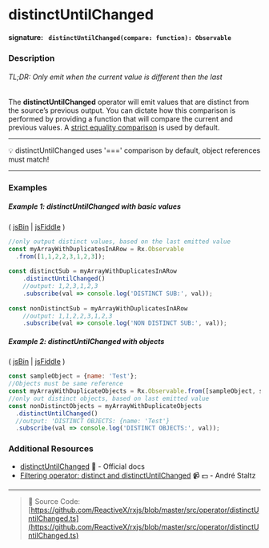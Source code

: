 # distinctUntilChanged
#### signature: ` distinctUntilChanged(compare: function): Observable`

### Description

###### TL;DR: Only emit when the current value is different then the last

The **distinctUntilChanged** operator will emit values that are distinct from the source’s previous output. You can 
dictate how this comparison is performed by providing a function that will compare the current and previous values. 
A [strict equality comparison](https://developer.mozilla.org/en-US/docs/Web/JavaScript/Equality_comparisons_and_sameness) is used by default.

---
:bulb:  distinctUntilChanged uses '===' comparison by default, object references must match!

---

### Examples

##### Example 1: distinctUntilChanged with basic values

( [jsBin](http://jsbin.com/qoyoxeheva/1/edit?js,console) | [jsFiddle](https://jsfiddle.net/btroncone/xc2vzct7/) )

```js
//only output distinct values, based on the last emitted value
const myArrayWithDuplicatesInARow = Rx.Observable
  .from([1,1,2,2,3,1,2,3]);
  
const distinctSub = myArrayWithDuplicatesInARow
	.distinctUntilChanged()
  	//output: 1,2,3,1,2,3
	.subscribe(val => console.log('DISTINCT SUB:', val));
  
const nonDistinctSub = myArrayWithDuplicatesInARow
	//output: 1,1,2,2,3,1,2,3
	.subscribe(val => console.log('NON DISTINCT SUB:', val));
```

##### Example 2: distinctUntilChanged with objects

( [jsBin](http://jsbin.com/mexocipave/1/edit?js,console) | [jsFiddle](https://jsfiddle.net/btroncone/t4ava5b4/) )

```js
const sampleObject = {name: 'Test'};
//Objects must be same reference
const myArrayWithDuplicateObjects = Rx.Observable.from([sampleObject, sampleObject, sampleObject]);
//only out distinct objects, based on last emitted value
const nonDistinctObjects = myArrayWithDuplicateObjects
  .distinctUntilChanged()
  //output: 'DISTINCT OBJECTS: {name: 'Test'}
  .subscribe(val => console.log('DISTINCT OBJECTS:', val));
```


### Additional Resources
* [distinctUntilChanged](http://reactivex.io/rxjs/class/es6/Observable.js~Observable.html#instance-method-distinctUntilChanged) :newspaper: - Official docs
* [Filtering operator: distinct and distinctUntilChanged](https://egghead.io/lessons/rxjs-filtering-operators-distinct-and-distinctuntilchanged?course=rxjs-beyond-the-basics-operators-in-depth) :video_camera: :dollar: - André Staltz

---
> :file_folder: Source Code:  [https://github.com/ReactiveX/rxjs/blob/master/src/operator/distinctUntilChanged.ts](https://github.com/ReactiveX/rxjs/blob/master/src/operator/distinctUntilChanged.ts)

